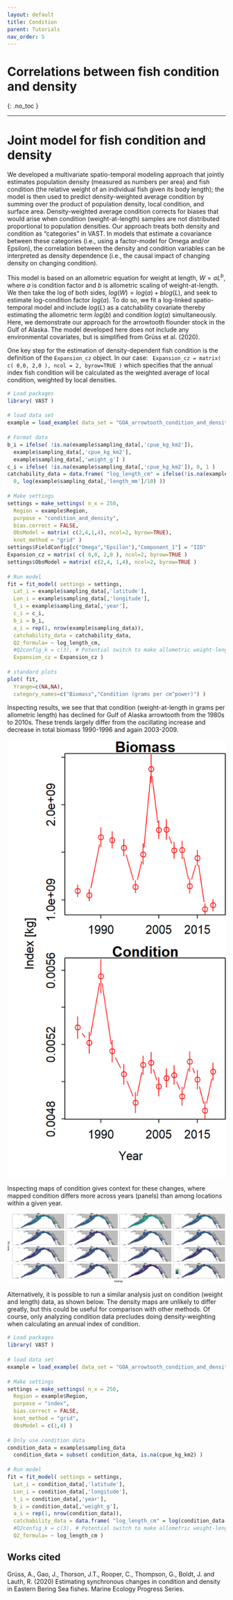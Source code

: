```yaml
---
layout: default
title: Condition
parent: Tutorials
nav_order: 5
---
```


# Correlations between fish condition and density
{: .no_toc }

---

# Joint model for fish condition and density
We developed a multivariate spatio-temporal modeling approach that jointly estimates population density (measured as numbers per area) and fish condition (the relative weight of an individual fish given its body length); the model is then used to predict density-weighted average condition by summing over the product of population density, local condition, and surface area. Density-weighted average condition corrects for biases that would arise when condition (weight-at-length) samples are not distributed proportional to population densities.  Our approach treats both density and condition as “categories” in VAST.  In models that estimate a covariance between these categories (i.e., using a factor-model for Omega and/or Epsilon), the correlation between the density and condition variables can be interpreted as density dependence (i.e., the causal impact of changing density on changing condition).

This model is based on an allometric equation for weight at length, $W = a L^b$, where $a$ is condition factor and $b$ is allometric scaling of weight-at-length. We then take the log of both sides, $log(W) = log(a) + b log(L)$, and seek to estimate log-condition factor $log(a)$.  To do so, we fit a log-linked spatio-temporal model and include $log(L)$ as a catchability covariate thereby estimating the allometric term $log(b)$ and condition $log(a)$ simultaneously.  Here, we demonstrate our approach for the arrowtooth flounder stock in the Gulf of Alaska. The model developed here does not include any environmental covariates, but is simplified from Grüss et al. (2020). 

One key step for the estimation of density-dependent fish condition is the definition of the `Expansion_cz` object. In our case: ` Expansion_cz = matrix( c( 0,0, 2,0 ), ncol = 2, byrow=TRUE )` which specifies that the annual index fish condition will be calculated as the weighted average of local condition, weighted by local densities. 

```R
# Load packages
library( VAST )

# load data set
example = load_example( data_set = "GOA_arrowtooth_condition_and_density" )

# Format data
b_i = ifelse( !is.na(example$sampling_data[,'cpue_kg_km2']),
  example$sampling_data[,'cpue_kg_km2'],
  example$sampling_data[,'weight_g'] )
c_i = ifelse( !is.na(example$sampling_data[,'cpue_kg_km2']), 0, 1 )
catchability_data = data.frame( "log_length_cm" = ifelse(!is.na(example$sampling_data[,'cpue_kg_km2']),
  0, log(example$sampling_data[,'length_mm']/10) ))

# Make settings
settings = make_settings( n_x = 250,
  Region = example$Region,
  purpose = "condition_and_density",
  bias.correct = FALSE,
  ObsModel = matrix( c(2,4,1,4), ncol=2, byrow=TRUE),
  knot_method = "grid" )
settings$FieldConfig[c("Omega","Epsilon"),"Component_1"] = "IID"
Expansion_cz = matrix( c( 0,0, 2,0 ), ncol=2, byrow=TRUE )
settings$ObsModel = matrix( c(2,4, 1,4), ncol=2, byrow=TRUE )

# Run model
fit = fit_model( settings = settings,
  Lat_i = example$sampling_data[,'latitude'],
  Lon_i = example$sampling_data[,'longitude'],
  t_i = example$sampling_data[,'year'],
  c_i = c_i,
  b_i = b_i,
  a_i = rep(1, nrow(example$sampling_data)),
  catchability_data = catchability_data,
  Q2_formula= ~ log_length_cm,
  #Q2config_k = c(3), # Potential switch to make allometric weight-length a spatially varying term
  Expansion_cz = Expansion_cz )

# standard plots
plot( fit,
  Yrange=c(NA,NA),
  category_names=c("Biomass","Condition (grams per cm^power)") )
```

Inspecting results, we see that that condition (weight-at-length in grams per allometric length) has declined for Gulf of Alaska arrowtooth from the 1980s to 2010s.  These trends largely differ from the oscillating increase and decrease in total biomass 1990-1996 and again 2003-2009. 

![Condition index](/assets/images/condition/Index.png)

Inspecting maps of condition gives context for these changes, where mapped condition differs more across years (panels) than among locations within a given year.  

![Condition maps](/assets/images/condition/ln_density--Condition-predicted.png)

Alternatively, it is possible to run a similar analysis just on condition (weight and length) data, as shown below.  The density maps are unlikely to differ greatly, but this could be useful for comparison with other methods.  Of course, only analyzing condition data precludes doing density-weighting when calculating an annual index of condition.

```R
# Load packages
library( VAST )

# load data set
example = load_example( data_set = "GOA_arrowtooth_condition_and_density" )

# Make settings
settings = make_settings( n_x = 250,
  Region = example$Region,
  purpose = "index",
  bias.correct = FALSE,
  knot_method = "grid",
  ObsModel = c(1,4) )

# Only use condition data
condition_data = example$sampling_data
  condition_data = subset( condition_data, is.na(cpue_kg_km2) )

# Run model
fit = fit_model( settings = settings,
  Lat_i = condition_data[,'latitude'],
  Lon_i = condition_data[,'longitude'],
  t_i = condition_data[,'year'],
  b_i = condition_data[,'weight_g'],
  a_i = rep(1, nrow(condition_data)),
  catchability_data = data.frame( "log_length_cm" = log(condition_data[,'length_mm']/10) ),
  #Q2config_k = c(3), # Potential switch to make allometric weight-length a spatially varying term
  Q2_formula= ~ log_length_cm )
```

## Works cited

Grüss, A., Gao, J., Thorson, J.T., Rooper, C., Thompson, G., Boldt, J. and Lauth, R. (2020) Estimating synchronous changes in condition and density in Eastern Bering Sea fishes. Marine Ecology Progress Series.

